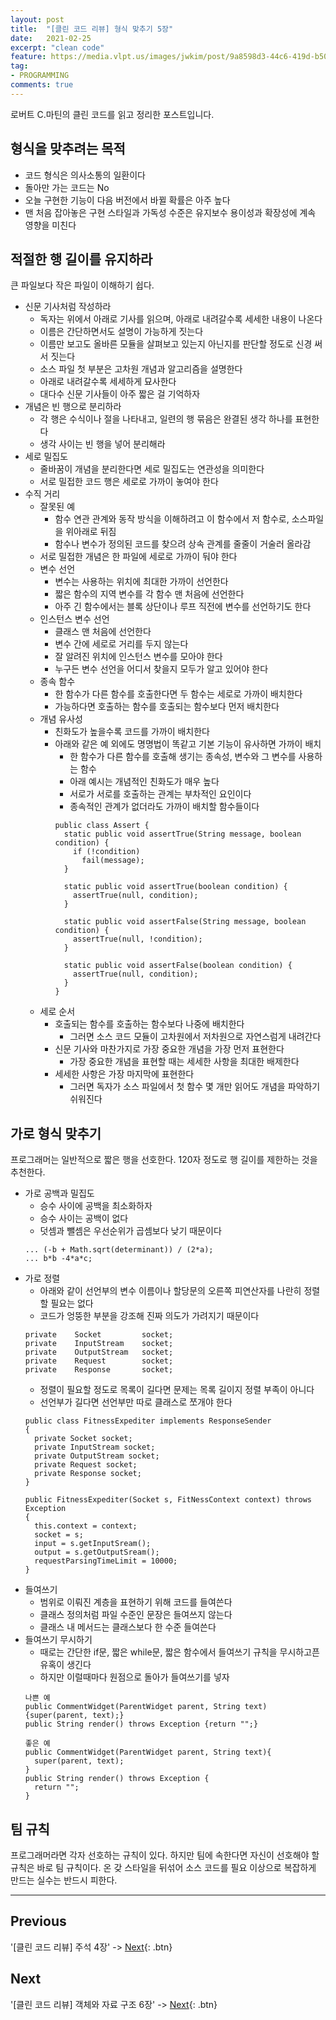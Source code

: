 ```yaml
---
layout: post
title:  "[클린 코드 리뷰] 형식 맞추기 5장"
date:   2021-02-25
excerpt: "clean code"
feature: https://media.vlpt.us/images/jwkim/post/9a8598d3-44c6-419d-b509-069370dd5c7e/%EA%B7%B8%EB%A6%BC3.png
tag:
- PROGRAMMING
comments: true
---
```


로버트 C.마틴의 클린 코드를 읽고 정리한 포스트입니다.

## 형식을 맞추려는 목적
* 코드 형식은 의사소통의 일환이다
* 돌아만 가는 코드는 No
* 오늘 구현한 기능이 다음 버전에서 바뀔 확률은 아주 높다
* 맨 처음 잡아놓은 구현 스타일과 가독성 수준은 유지보수 용이성과 확장성에 계속 영향을 미친다

## 적절한 행 길이를 유지하라
큰 파일보다 작은 파일이 이해하기 쉽다.
* 신문 기사처럼 작성하라
  * 독자는 위에서 아래로 기사를 읽으며, 아래로 내려갈수록 세세한 내용이 나온다
  * 이름은 간단하면서도 설명이 가능하게 짓는다
  * 이름만 보고도 올바른 모듈을 살펴보고 있는지 아닌지를 판단할 정도로 신경 써서 짓는다
  * 소스 파일 첫 부분은 고차원 개념과 알고리즘을 설명한다
  * 아래로 내려갈수록 세세하게 묘사한다
  * 대다수 신문 기사들이 아주 짧은 걸 기억하자
* 개념은 빈 행으로 분리하라
  * 각 행은 수식이나 절을 나타내고, 일련의 행 묶음은 완결된 생각 하나를 표현한다
  * 생각 사이는 빈 행을 넣어 분리해라
* 세로 밀집도
  * 줄바꿈이 개념을 분리한다면 세로 밀집도는 연관성을 의미한다
  * 서로 밀접한 코드 행은 세로로 가까이 놓여야 한다
* 수직 거리
  * 잘못된 예
    * 함수 연관 관계와 동작 방식을 이해하려고 이 함수에서 저 함수로, 소스파일을 위아래로 뒤짐
    * 함수나 변수가 정의된 코드를 찾으려 상속 관계를 줄줄이 거술러 올라감
  * 서로 밀접한 개념은 한 파일에 세로로 가까이 둬야 한다
  * 변수 선언
    * 변수는 사용하는 위치에 최대한 가까이 선언한다
    * 짧은 함수의 지역 변수를 각 함수 맨 처음에 선언한다
    * 아주 긴 함수에서는 블록 상단이나 루프 직전에 변수를 선언하기도 한다
  * 인스턴스 변수 선언
    * 클래스 맨 처음에 선언한다
    * 변수 간에 세로로 거리를 두지 않는다
    * 잘 알려진 위치에 인스턴스 변수를 모아야 한다
    * 누구든 변수 선언을 어디서 찾을지 모두가 알고 있어야 한다
  * 종속 함수
    * 한 함수가 다른 함수를 호출한다면 두 함수는 세로로 가까이 배치한다
    * 가능하다면 호출하는 함수를 호출되는 함수보다 먼저 배치한다
  * 개념 유사성
    * 친화도가 높을수록 코드를 가까이 배치한다
    * 아래와 같은 예 외에도 명명법이 똑같고 기본 기능이 유사하면 가까이 배치
      * 한 함수가 다른 함수를 호출해 생기는 종속성, 변수와 그 변수를 사용하는 함수
      * 아래 예시는 개념적인 친화도가 매우 높다
      * 서로가 서로를 호출하는 관계는 부차적인 요인이다
      * 종속적인 관계가 없더라도 가까이 배치할 함수들이다
      ```
      public class Assert {
        static public void assertTrue(String message, boolean condition) {
          if (!condition)
            fail(message);
        }

        static public void assertTrue(boolean condition) {
          assertTrue(null, condition);
        }

        static public void assertFalse(String message, boolean condition) {
          assertTrue(null, !condition);
        }

        static public void assertFalse(boolean condition) {
          assertTrue(null, condition);
        }
      }
      ```
  * 세로 순서
    * 호출되는 함수를 호출하는 함수보다 나중에 배치한다
      * 그러면 소스 코드 모듈이 고차원에서 저차원으로 자연스럼게 내려간다
    * 신문 기사와 마찬가지로 가장 중요한 개념을 가장 먼저 표현한다
      * 가장 중요한 개념을 표현할 때는 세세한 사항을 최대한 배제한다
    * 세세한 사항은 가장 마지막에 표현한다
      * 그러면 독자가 소스 파일에서 첫 함수 몇 개만 읽어도 개념을 파악하기 쉬워진다

## 가로 형식 맞추기
프로그래머는 일반적으로 짧은 행을 선호한다. 120자 정도로 행 길이를 제한하는 것을 추천한다.
* 가로 공백과 밀집도
  * 승수 사이에 공백을 최소화하자
  * 승수 사이는 공백이 없다
  * 덧셈과 뺄셈은 우선순위가 곱셈보다 낮기 때문이다
  ```
  ... (-b + Math.sqrt(determinant)) / (2*a);
  ... b*b -4*a*c;
  ```
* 가로 정렬
  * 아래와 같이 선언부의 변수 이름이나 할당문의 오른쪽 피연산자를 나란히 정렬할 필요는 없다
  * 코드가 엉뚱한 부분을 강조해 진짜 의도가 가려지기 때문이다
  ```
  private    Socket         socket;
  private    InputStream    socket;
  private    OutputStream   socket;
  private    Request        socket;
  private    Response       socket;
  ```
  * 정렬이 필요할 정도로 목록이 길다면 문제는 목록 길이지 정렬 부족이 아니다
  * 선언부가 길다면 선언부만 따로 클래스로 쪼개야 한다
  ```
  public class FitnessExpediter implements ResponseSender
  {
    private Socket socket;
    private InputStream socket;
    private OutputStream socket;
    private Request socket;
    private Response socket;
  }

  public FitnessExpediter(Socket s, FitNessContext context) throws Exception
  {
    this.context = context;
    socket = s;
    input = s.getInputSream();
    output = s.getOutputSream();
    requestParsingTimeLimit = 10000;
  }
  ```
* 들여쓰기
  * 범위로 이뤄진 계층을 표현하기 위해 코드를 들여쓴다
  * 클래스 정의처럼 파일 수준인 문장은 들여쓰지 않는다
  * 클래스 내 메서드는 클래스보다 한 수준 들여쓴다
* 들여쓰기 무시하기
  * 때로는 간단한 if문, 짧은 while문, 짧은 함수에서 들여쓰기 규칙을 무시하고픈 유혹이 생긴다
  * 하지만 이럴때마다 원점으로 돌아가 들여쓰기를 넣자
  ```
  나쁜 예
  public CommentWidget(ParentWidget parent, String text){super(parent, text);}
  public String render() throws Exception {return "";}

  좋은 예
  public CommentWidget(ParentWidget parent, String text){
    super(parent, text);
  }
  public String render() throws Exception {
    return "";
  }
  ```
## 팀 규칙
프로그래머라면 각자 선호하는 규칙이 있다. 하지만 팀에 속한다면 자신이 선호해야 할 규칙은 바로 팀 규칙이다.
온 갖 스타일을 뒤섞어 소스 코드를 필요 이상으로 복잡하게 만드는 실수는 반드시 피한다.


---


## Previous
'[클린 코드 리뷰] 주석 4장' -> [Next](https://akfmdl.github.io//programming_clean_code_4/){: .btn}

## Next
'[클린 코드 리뷰] 객체와 자료 구조 6장' -> [Next](https://akfmdl.github.io//programming_clean_code_6/){: .btn}